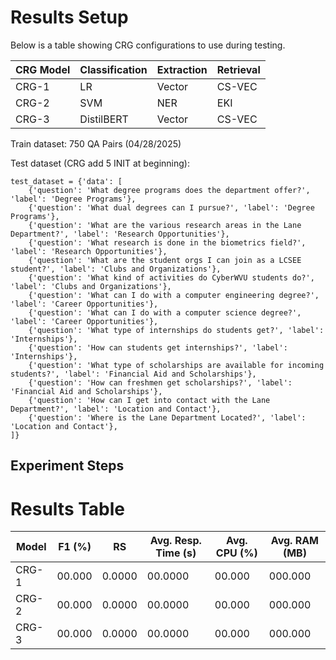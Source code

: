 # Results Setup
Below is a table showing CRG configurations to use during testing.

| CRG Model | Classification | Extraction | Retrieval |
|-----------|----------------|------------|-----------|
| CRG-1     | LR             | Vector     | CS-VEC    |
| CRG-2     | SVM            | NER        | EKI       |
| CRG-3     | DistilBERT     | Vector     | CS-VEC    |

Train dataset: 750 QA Pairs (04/28/2025)

Test dataset (CRG add 5 INIT at beginning): 
```
test_dataset = {'data': [
    {'question': 'What degree programs does the department offer?', 'label': 'Degree Programs'},
    {'question': 'What dual degrees can I pursue?', 'label': 'Degree Programs'},
    {'question': 'What are the various research areas in the Lane Department?', 'label': 'Research Opportunities'},
    {'question': 'What research is done in the biometrics field?', 'label': 'Research Opportunities'},
    {'question': 'What are the student orgs I can join as a LCSEE student?', 'label': 'Clubs and Organizations'},
    {'question': 'What kind of activities do CyberWVU students do?', 'label': 'Clubs and Organizations'},
    {'question': 'What can I do with a computer engineering degree?', 'label': 'Career Opportunities'},
    {'question': 'What can I do with a computer science degree?', 'label': 'Career Opportunities'},
    {'question': 'What type of internships do students get?', 'label': 'Internships'},
    {'question': 'How can students get internships?', 'label': 'Internships'},
    {'question': 'What type of scholarships are available for incoming students?', 'label': 'Financial Aid and Scholarships'},
    {'question': 'How can freshmen get scholarships?', 'label': 'Financial Aid and Scholarships'},
    {'question': 'How can I get into contact with the Lane Department?', 'label': 'Location and Contact'},
    {'question': 'Where is the Lane Department Located?', 'label': 'Location and Contact'},
]}
```

## Experiment Steps


# Results Table
| Model | F1 (%) | RS     | Avg. Resp. Time (s) | Avg. CPU (%) | Avg. RAM (MB) |
|-------|--------|--------|---------------------|--------------|---------------|
| CRG-1 | 00.000 | 0.0000 | 00.0000             | 00.000       | 000.000       |
| CRG-2 | 00.000 | 0.0000 | 00.0000             | 00.000       | 000.000       |
| CRG-3 | 00.000 | 0.0000 | 00.0000             | 00.000       | 000.000       |